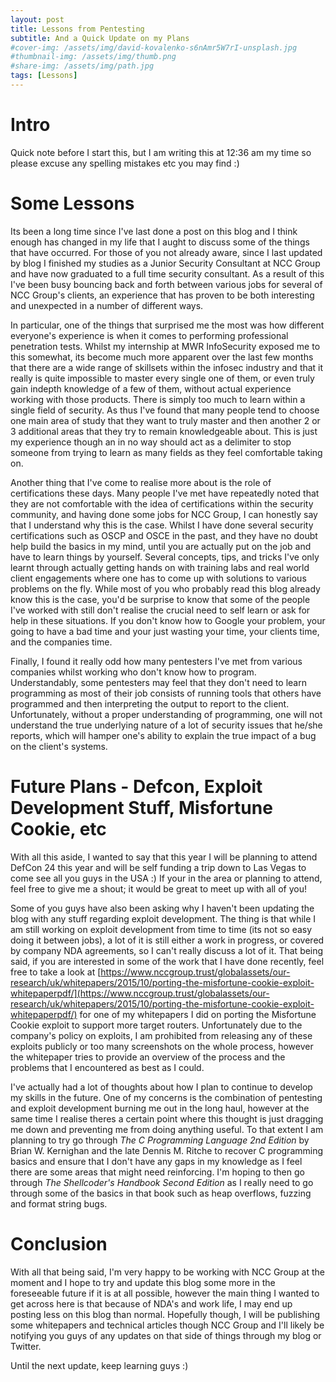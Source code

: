 ```yaml
---
layout: post
title: Lessons from Pentesting
subtitle: And a Quick Update on my Plans
#cover-img: /assets/img/david-kovalenko-s6nAmr5W7rI-unsplash.jpg
#thumbnail-img: /assets/img/thumb.png
#share-img: /assets/img/path.jpg
tags: [Lessons]
---
```


# Intro

Quick note before I start this, but I am writing this at 12:36 am my time so please excuse any spelling mistakes etc you may find :)

# Some Lessons

Its been a long time since I've last done a post on this blog and I think enough has changed in my life that I aught to discuss some of the things that have occurred. For those of you not already aware, since I last updated by blog I finished my studies as a Junior Security Consultant at NCC Group and have now graduated to a full time security consultant. As a result of this I've been busy bouncing back and forth between various jobs for several of NCC Group's clients, an experience that has proven to be both interesting and unexpected in a number of different ways.

In particular, one of the things that surprised me the most was how different everyone's experience is when it comes to performing professional penetration tests. Whilst my internship at MWR InfoSecurity exposed me to this somewhat, its become much more apparent over the last few months that there are a wide range of skillsets within the infosec industry and that it really is quite impossible to master every single one of them, or even truly gain indepth knowledge of a few of them, without actual experience working with those products. There is simply too much to learn within a single field of security. As thus I've found that many people tend to choose one main area of study that they want to truly master and then another 2 or 3 additional areas that they try to remain knowledgeable about. This is just my experience though an in no way should act as a delimiter to stop someone from trying to learn as many fields as they feel comfortable taking on.

Another thing that I've come to realise more about is the role of certifications these days. Many people I've met have repeatedly noted that they are not comfortable with the idea of certifications within the security community, and having done some jobs for NCC Group, I can honestly say that I understand why this is the case. Whilst I have done several security certifications such as OSCP and OSCE in the past, and they have no doubt help build the basics in my mind, until you are actually put on the job and have to learn things by yourself. Several concepts, tips, and tricks I've only learnt through actually getting hands on with training labs and real world client engagements where one has to come up with solutions to various problems on the fly. While most of you who probably read this blog already know this is the case, you'd be surprise to know that some of the people I've worked with still don't realise the crucial need to self learn or ask for help in these situations. If you don't know how to Google your problem, your going to have a bad time and your just wasting your time, your clients time, and the companies time.

Finally, I found it really odd how many pentesters I've met from various companies whilst working who don't know how to program. Understandably, some pentesters may feel that they don't need to learn programming as most of their job consists of running tools that others have programmed and then interpreting the output to report to the client. Unfortunately, without a proper understanding of programming, one will not understand the true underlying nature of a lot of security issues that he/she reports, which will hamper one's ability to explain the true impact of a bug on the client's systems.


# Future Plans - Defcon, Exploit Development Stuff, Misfortune Cookie, etc

With all this aside, I wanted to say that this year I will be planning to attend DefCon 24 this year and will be self funding a trip down to Las Vegas to come see all you guys in the USA :) If your in the area or planning to attend, feel free to give me a shout; it would be great to meet up with all of you!

Some of you guys have also been asking why I haven't been updating the blog with any stuff regarding exploit development. The thing is that while I am still working on exploit development from time to time (its not so easy doing it between jobs), a lot of it is still either a work in progress, or covered by company NDA agreements, so I can't really discuss a lot of it. That being said, if you are interested in some of the work that I have done recently, feel free to take a look at [https://www.nccgroup.trust/globalassets/our-research/uk/whitepapers/2015/10/porting-the-misfortune-cookie-exploit-whitepaperpdf/](https://www.nccgroup.trust/globalassets/our-research/uk/whitepapers/2015/10/porting-the-misfortune-cookie-exploit-whitepaperpdf/) for one of my whitepapers I did on porting the Misfortune Cookie exploit to support more target routers. Unfortunately due to the company's policy on exploits, I am prohibited from releasing any of these exploits publicly or too many screenshots on the whole process, however the whitepaper tries to provide an overview of the process and the problems that I encountered as best as I could.

I've actually had a lot of thoughts about how I plan to continue to develop my skills in the future. One of my concerns is the combination of pentesting and exploit development burning me out in the long haul, however at the same time I realise theres a certain point where this thought is just dragging me down and preventing me from doing anything useful. To that extent I am planning to try go through _The C Programming Language_ _2nd Edition_ by Brian W. Kernighan and the late Dennis M. Ritche to recover C programming basics and ensure that I don't have any gaps in my knowledge as I feel there are some areas that might need reinforcing. I'm hoping to then go through _The Shellcoder's Handbook Second Edition_ as I really need to go through some of the basics in that book such as heap overflows, fuzzing and format string bugs.

# Conclusion

With all that being said, I'm very happy to be working with NCC Group at the moment and I hope to try and update this blog some more in the foreseeable future if it is at all possible, however the main thing I wanted to get across here is that because of NDA's and work life, I may end up posting less on this blog than normal. Hopefully though, I will be publishing some whitepapers and technical articles though NCC Group and I'll likely be notifying you guys of any updates on that side of things through my blog or Twitter.

Until the next update, keep learning guys :)